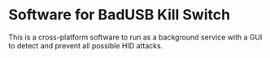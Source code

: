 # Software for BadUSB Kill Switch
This is a cross-platform software to run as a background service with a GUI to detect and prevent all possible HID attacks.
